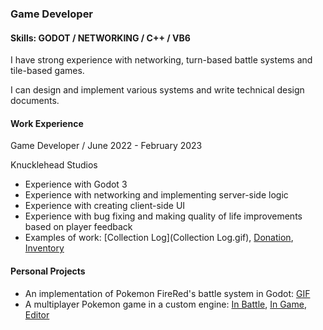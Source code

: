 ### Game Developer
#### Skills: GODOT / NETWORKING / C++ / VB6
I have strong experience with networking, turn-based battle systems and tile-based games.

I can design and implement various systems and write technical design documents.

#### Work Experience
Game Developer / June 2022 - February 2023

Knucklehead Studios
- Experience with Godot 3
- Experience with networking and implementing server-side logic
- Experience with creating client-side UI
- Experience with bug fixing and making quality of life improvements based on player feedback
- Examples of work: [Collection Log](Collection Log.gif), [Donation](Donation.gif), [Inventory](Inventory.gif)
[](Lobby.gif)

#### Personal Projects
- An implementation of Pokemon FireRed's battle system in Godot: [GIF](Battle.gif)
- A multiplayer Pokemon game in a custom engine: [In Battle](Battle.png), [In Game](Ingame.PNG), [Editor](Editor.png)
